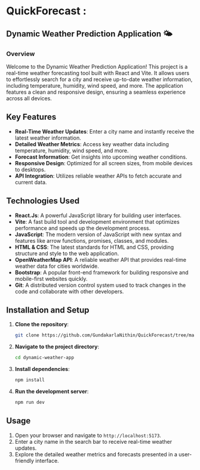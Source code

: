# QuickForecast :

## Dynamic Weather Prediction Application 🌤️
### Overview
Welcome to the Dynamic Weather Prediction Application! This project is a real-time weather forecasting tool built with React and Vite. It allows users to effortlessly search for a city and receive up-to-date weather information, including temperature, humidity, wind speed, and more. The application features a clean and responsive design, ensuring a seamless experience across all devices.  


## Key Features

- **Real-Time Weather Updates**: Enter a city name and instantly receive the latest weather information.
- **Detailed Weather Metrics**: Access key weather data including temperature, humidity, wind speed, and more.
- **Forecast Information**: Get insights into upcoming weather conditions.
- **Responsive Design**: Optimized for all screen sizes, from mobile devices to desktops.
- **API Integration**: Utilizes reliable weather APIs to fetch accurate and current data.


## Technologies Used

- **React.Js**: A powerful JavaScript library for building user interfaces.
- **Vite**: A fast build tool and development environment that optimizes performance and speeds up the development process.
- **JavaScript**: The modern version of JavaScript with new syntax and features like arrow functions, promises, classes, and modules.
- **HTML & CSS**: The latest standards for HTML and CSS, providing structure and style to the web application.
- **OpenWeatherMap API**: A reliable weather API that provides real-time weather data for cities worldwide.
- **Bootstrap**: A popular front-end framework for building responsive and mobile-first websites quickly.
- **Git**: A distributed version control system used to track changes in the code and collaborate with other developers.

## Installation and Setup

1. **Clone the repository**:
   ```bash
   git clone https://github.com/GundakarlaNithin/QuickForecast/tree/main/weather-app
2. **Navigate to the project directory**:
   ```bash
   cd dynamic-weather-app
3. **Install dependencies**:
   ```bash
   npm install
4. **Run the development server**:
   ```bash
   npm run dev

## Usage
1. Open your browser and navigate to `http://localhost:5173`.
2. Enter a city name in the search bar to receive real-time weather updates.
3. Explore the detailed weather metrics and forecasts presented in a user-friendly interface.
